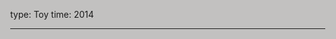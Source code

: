 type: Toy
time: 2014

---

<style>
	html { background: #c2c1c0; }
	body { margin: 0; overflow: hidden; }
	header { display: none; }
	main { max-width: none; }
	canvas { width: 100%; height: 100%; }
	footer {
		position: absolute;
		bottom: 0;
		right: 0;
		padding: 1em;
		color: white;
	}
</style>

<canvas></canvas>

<script defer src="app.js"></script>
